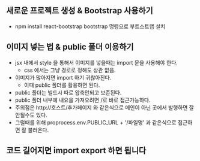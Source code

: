 ## 새로운 프로젝트 생성 & Bootstrap 사용하기

- npm install react-bootstrap bootstrap 명령으로 부트스트랩 설치

## 이미지 넣는 법 & public 폴더 이용하기

- jsx 내에서 style 을 통해서 이미지를 넣을때는 import 문을 사용해야 한다.
  - css 에서는 그냥 경로로 정해도 상관 없음.
- 이미지가 많아지면 import 하기 귀찮아진다.
  - 이때 public 폴더를 활용하면 된다.
- public 폴더는 빌드시 따로 압축안되고 보존된다.
- public 폴더 내부에 내요을 가져오려면 /로 바로 접근가능하다.
- 주의점은 http://호스트/추가페이지 와 같은식으로 메인이 아닌 곳에서 발행하면 잘 안될수도 있다.
- 그럴때를 위해 proprocess.env.PUBLIC_URL + '/파일명' 과 같은식으로 접근하면 잘 불러온다.

## 코드 길어지면 import export 하면 됩니다
